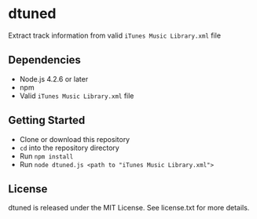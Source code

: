 # dtuned

Extract track information from valid `iTunes Music Library.xml` file


## Dependencies

* Node.js 4.2.6 or later
* npm
* Valid `iTunes Music Library.xml` file

## Getting Started

* Clone or download this repository
* `cd` into the repository directory
* Run `npm install`
* Run `node dtuned.js <path to "iTunes Music Library.xml">`

## License

dtuned is released under the MIT License. See license.txt for more details.